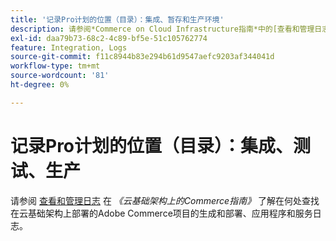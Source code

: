 ```yaml
---
title: '记录Pro计划的位置（目录）：集成、暂存和生产环境'
description: 请参阅*Commerce on Cloud Infrastructure指南*中的[查看和管理日志](https://experienceleague.adobe.com/docs/commerce-cloud-service/user-guide/develop/test/log-locations.html)，了解在何处查找项目的生成和部署、应用程序和服务日志。
exl-id: daa79b73-68c2-4c89-bf5e-51c105762774
feature: Integration, Logs
source-git-commit: f11c8944b83e294b61d9547aefc9203af344041d
workflow-type: tm+mt
source-wordcount: '81'
ht-degree: 0%

---
```


# 记录Pro计划的位置（目录）：集成、测试、生产

请参阅 [查看和管理日志](https://experienceleague.adobe.com/docs/commerce-cloud-service/user-guide/develop/test/log-locations.html) 在 *《云基础架构上的Commerce指南》* 了解在何处查找在云基础架构上部署的Adobe Commerce项目的生成和部署、应用程序和服务日志。
